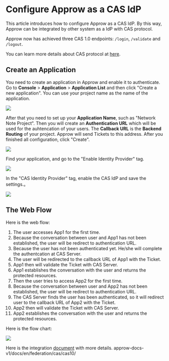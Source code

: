 # Configure Approw as a CAS IdP

<LastUpdated/>

This article introduces how to configure Approw as a CAS IdP. By this way, Approw can be integrated by other system as a IdP with CAS protocol.

Approw now has achieved three CAS 1.0 endpoints: `/login`, `/validate` and `/logout`.

You can learn more details about CAS protocol at [here](https://apereo.github.io/cas/6.3.x/protocol/CAS-Protocol-Specification.html).

## Create an Application

You need to create an application in Approw and enable it to authenticate. Go to **Console** > **Application** > **Application List** and then click "Create a new application". You can use your project name as the name of the application.

![](~@imagesZhCn/guides/federation/oidc/1-1.png)

After that you need to set up your **Application Name**, such as "Network Note Project". Then you will create an **Authentication URL** which will be used for the auhtencation of your users. The **Callback URL** is the **Backend Routing** of your project. Approw will send Tickets to this address. After you finished all configuration, click "Create".

![](~@imagesZhCn/guides/federation/oidc/1-2.png)

Find your application, and go to the "Enable Identity Provider" tag.

![](~@imagesZhCn/guides/federation/oauth/1-1.png)

In the "CAS Identity Provider" tag, enable the CAS IdP and save the settings.。

![](~@imagesZhCn/guides/federation/cas/1-1.png)

## The Web Flow

Here is the web flow:

1. The user accesses App1 for the first time.
2. Because the conversation between user and App1 has not been established, the user will be redirect to authentication URL.
3. Because the user has not been authenticated yet. He/she will complete the authentcation at CAS Server.
4. The user will be redirected to the callback URL of App1 with the Ticket.
5. App1 then will validate the Ticket with CAS Server.
6. App1 establishes the conversation with the user and returns the protected resources.
7. Then the user tries to access App2 for the first time.
8. Because the conversation between user and App2 has not been established, the user will be redirect to authentication URL.
9. The CAS Server finds the user has been authenticated, so it will redirect user to the callback URL of App2 with the Ticket.
10. App2 then will validate the Ticket with CAS Server.
11. App2 establishes the conversation with the user and returns the protected resources.

Here is the flow chart:

![](~@imagesZhCn/guides/federation/cas/cas-flow.png)

Here is the integration [document](/en/federation/cas/cas10)  with more details.
approw-docs-v1/docs/en/federation/cas/cas10/
<!--/v2/federation/cas/cas10-->
